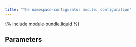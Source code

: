 ```yaml
---
title: "The namespace-configurator module: configuration"
---
```


{% include module-bundle.liquid %}

## Parameters

<!-- SCHEMA -->
